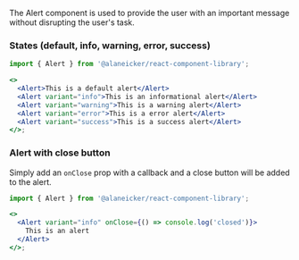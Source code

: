 The Alert component is used to provide the user with an important message without disrupting the user's task.

### States (default, info, warning, error, success)

```jsx
import { Alert } from '@alaneicker/react-component-library';

<>
  <Alert>This is a default alert</Alert>
  <Alert variant="info">This is an informational alert</Alert>
  <Alert variant="warning">This is a warning alert</Alert>
  <Alert variant="error">This is a error alert</Alert>
  <Alert variant="success">This is a success alert</Alert>
</>;
```

### Alert with close button

Simply add an `onClose` prop with a callback and a close button will be added to the alert.

```jsx
import { Alert } from '@alaneicker/react-component-library';

<>
  <Alert variant="info" onClose={() => console.log('closed')}>
    This is an alert
  </Alert>
</>;
```
